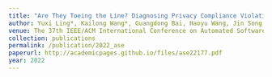```yaml
---
title: "Are They Toeing the Line? Diagnosing Privacy Compliance Violations among Browser Extensions"
author: Yuxi Ling*, Kailong Wang*, Guangdong Bai, Haoyu Wang, Jin Song Dong
venue: The 37th IEEE/ACM International Conference on Automated Software Engineering (ASE)
collection: publications
permalink: /publication/2022_ase
paperurl: http://academicpages.github.io/files/ase22177.pdf
year: 2022
---
```

